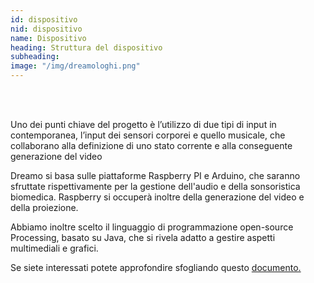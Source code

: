 ```yaml
---
id: dispositivo
nid: dispositivo
name: Dispositivo
heading: Struttura del dispositivo 
subheading: 
image: "/img/dreamologhi.png"
---
```


<br> <br>
<p>Uno dei punti chiave del progetto è l’utilizzo di due tipi di input in contemporanea, l’input dei sensori corporei e quello musicale, che collaborano alla definizione di uno stato corrente e alla conseguente generazione del video </p>
<p>Dreamo si basa sulle piattaforme Raspberry PI e Arduino, che saranno sfruttate rispettivamente per la gestione dell'audio e della sonsoristica biomedica. Raspberry si occuperà inoltre della generazione del video e della proiezione.</p>
<p>Abbiamo inoltre scelto il linguaggio di programmazione open-source Processing, basato su Java, che si rivela adatto a gestire aspetti multimediali e grafici.</p>
<p> Se siete interessati potete approfondire sfogliando questo <a href="https://drive.google.com/open?id=1OZDLGxfbXZeDAKrvFt3UCfgj15zuz4HuL2U-3lGGjKE"> documento. <p/>


<!-- frase originale: <p>Queste informazioni vengono quindi utilizzate per scegliere l'effetto visivo che più si adatta alla performance, nonché per rendere il video reattivo e dinamico.</p> -->
<!-- image: "/img/dreamologhi.png" -->
